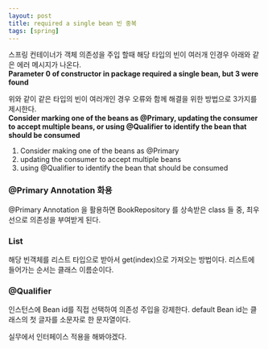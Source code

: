 ```yaml
---
layout: post
title: required a single bean 빈 중복
tags: [spring]
---
```


스프링 컨테이너가 객체 의존성을 주입 할때 해당 타입의 빈이 여러개 인경우 아래와 같은 에러 메시지가 나온다.   
__Parameter 0 of constructor in package required a single bean, but 3 were found__

위와 같이 같은 타입의 빈이 여러개인 경우 오류와 함께 해결을 위한 방법으로 3가지를 제시한다.  
__Consider marking one of the beans as @Primary, updating the consumer to accept multiple beans, or using @Qualifier to identify the bean that should be consumed__

1. Consider making one of the beans as @Primary
2. updating the consumer to accept multiple beans
3. using @Qualifier to identify the bean that should be consumed

### @Primary Annotation 화용
@Primary Annotation 을 활용하면 BookRepository 를 상속받은 class 들 중, 최우선으로 의존성을 부여받게 된다.

### List
해당 빈객체를 리스트 타입으로 받아서 get(index)으로 가져오는 방법이다. 리스트에 들어가는 순서는 클래스 이름순이다.

### @Qualifier
인스턴스에 Bean id를 직접 선택하여 의존성 주입을 강제한다. default Bean id는 클래스의 첫 글자를 소문자로 한 문자열이다.

실무에서 인터페이스 적용을 해봐야겠다.
